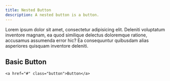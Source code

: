 ```yaml
---
title: Nested Button
description: A nested button is a button.
---
```


Lorem ipsum dolor sit amet, consectetur adipisicing elit. Deleniti voluptatum inventore magnam, ea quod similique delectus doloremque ratione, accusamus assumenda error hic? Ea consequuntur quibusdam alias asperiores quisquam inventore deleniti.

## Basic Button

```html_example
<a href="#" class="button">Button</a>
```
